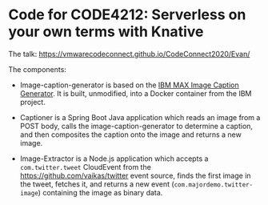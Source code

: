# Code for CODE4212: Serverless on your own terms with Knative

The talk: https://vmwarecodeconnect.github.io/CodeConnect2020/Evan/

The components:

- Image-caption-generator is based on the
  [IBM MAX Image Caption Generator](https://github.com/IBM/MAX-Image-Caption-Generator).
  It is built, unmodified, into a Docker container from the IBM project.

- Captioner is a Spring Boot Java application which reads an image from a POST
  body, calls the image-caption-generator to determine a caption, and then
  composites the caption onto the image and returns a new image.

- Image-Extractor is a Node.js application which accepts a `com.twitter.tweet`
  CloudEvent from the https://github.com/vaikas/twitter event source, finds the
  first image in the tweet, fetches it, and returns a new event
  (`com.majordemo.twitter-image`) containing the image as binary data.
